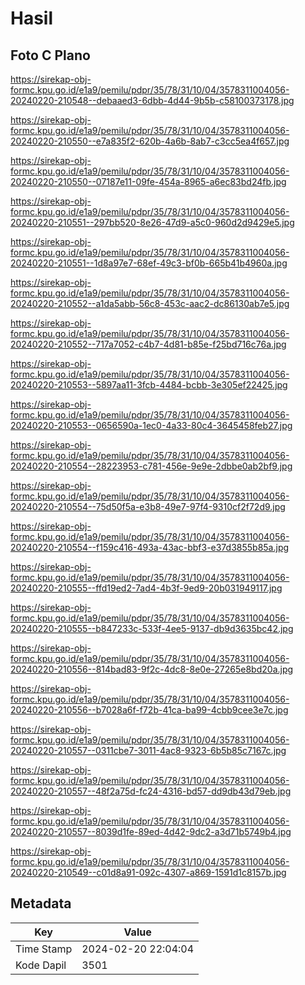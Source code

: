 # Hasil

## Foto C Plano

https://sirekap-obj-formc.kpu.go.id/e1a9/pemilu/pdpr/35/78/31/10/04/3578311004056-20240220-210548--debaaed3-6dbb-4d44-9b5b-c58100373178.jpg

https://sirekap-obj-formc.kpu.go.id/e1a9/pemilu/pdpr/35/78/31/10/04/3578311004056-20240220-210550--e7a835f2-620b-4a6b-8ab7-c3cc5ea4f657.jpg

https://sirekap-obj-formc.kpu.go.id/e1a9/pemilu/pdpr/35/78/31/10/04/3578311004056-20240220-210550--07187e11-09fe-454a-8965-a6ec83bd24fb.jpg

https://sirekap-obj-formc.kpu.go.id/e1a9/pemilu/pdpr/35/78/31/10/04/3578311004056-20240220-210551--297bb520-8e26-47d9-a5c0-960d2d9429e5.jpg

https://sirekap-obj-formc.kpu.go.id/e1a9/pemilu/pdpr/35/78/31/10/04/3578311004056-20240220-210551--1d8a97e7-68ef-49c3-bf0b-665b41b4960a.jpg

https://sirekap-obj-formc.kpu.go.id/e1a9/pemilu/pdpr/35/78/31/10/04/3578311004056-20240220-210552--a1da5abb-56c8-453c-aac2-dc86130ab7e5.jpg

https://sirekap-obj-formc.kpu.go.id/e1a9/pemilu/pdpr/35/78/31/10/04/3578311004056-20240220-210552--717a7052-c4b7-4d81-b85e-f25bd716c76a.jpg

https://sirekap-obj-formc.kpu.go.id/e1a9/pemilu/pdpr/35/78/31/10/04/3578311004056-20240220-210553--5897aa11-3fcb-4484-bcbb-3e305ef22425.jpg

https://sirekap-obj-formc.kpu.go.id/e1a9/pemilu/pdpr/35/78/31/10/04/3578311004056-20240220-210553--0656590a-1ec0-4a33-80c4-3645458feb27.jpg

https://sirekap-obj-formc.kpu.go.id/e1a9/pemilu/pdpr/35/78/31/10/04/3578311004056-20240220-210554--28223953-c781-456e-9e9e-2dbbe0ab2bf9.jpg

https://sirekap-obj-formc.kpu.go.id/e1a9/pemilu/pdpr/35/78/31/10/04/3578311004056-20240220-210554--75d50f5a-e3b8-49e7-97f4-9310cf2f72d9.jpg

https://sirekap-obj-formc.kpu.go.id/e1a9/pemilu/pdpr/35/78/31/10/04/3578311004056-20240220-210554--f159c416-493a-43ac-bbf3-e37d3855b85a.jpg

https://sirekap-obj-formc.kpu.go.id/e1a9/pemilu/pdpr/35/78/31/10/04/3578311004056-20240220-210555--ffd19ed2-7ad4-4b3f-9ed9-20b031949117.jpg

https://sirekap-obj-formc.kpu.go.id/e1a9/pemilu/pdpr/35/78/31/10/04/3578311004056-20240220-210555--b847233c-533f-4ee5-9137-db9d3635bc42.jpg

https://sirekap-obj-formc.kpu.go.id/e1a9/pemilu/pdpr/35/78/31/10/04/3578311004056-20240220-210556--814bad83-9f2c-4dc8-8e0e-27265e8bd20a.jpg

https://sirekap-obj-formc.kpu.go.id/e1a9/pemilu/pdpr/35/78/31/10/04/3578311004056-20240220-210556--b7028a6f-f72b-41ca-ba99-4cbb9cee3e7c.jpg

https://sirekap-obj-formc.kpu.go.id/e1a9/pemilu/pdpr/35/78/31/10/04/3578311004056-20240220-210557--0311cbe7-3011-4ac8-9323-6b5b85c7167c.jpg

https://sirekap-obj-formc.kpu.go.id/e1a9/pemilu/pdpr/35/78/31/10/04/3578311004056-20240220-210557--48f2a75d-fc24-4316-bd57-dd9db43d79eb.jpg

https://sirekap-obj-formc.kpu.go.id/e1a9/pemilu/pdpr/35/78/31/10/04/3578311004056-20240220-210557--8039d1fe-89ed-4d42-9dc2-a3d71b5749b4.jpg

https://sirekap-obj-formc.kpu.go.id/e1a9/pemilu/pdpr/35/78/31/10/04/3578311004056-20240220-210549--c01d8a91-092c-4307-a869-1591d1c8157b.jpg


## Metadata

| Key        | Value               |
| ---------- | ------------------- |
| Time Stamp | 2024-02-20 22:04:04 |
| Kode Dapil | 3501                |



